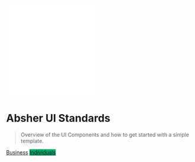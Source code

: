 ![logo](images/absher.png ':size=200x200:disabled')

# Absher UI Standards

> Overview of the UI Components and how to get started with a simple template. 

<!-- - Simple and lightweight
- No statically built html files
- Multiple themes -->

<!-- [GitHub](https://github.com/docsifyjs/docsify/) -->
<a href="/ui/business/#/README">Business</a>
<a href="/ui/individuals/#/README" style="background: #00ab67 !important;border-color: #00ab67;">Individuals</a>
<!-- <a href="/ui/hybrid/#/README" style="background: #00bcd4 !important;border-color: #00bcd4;">Hybrid</a> -->